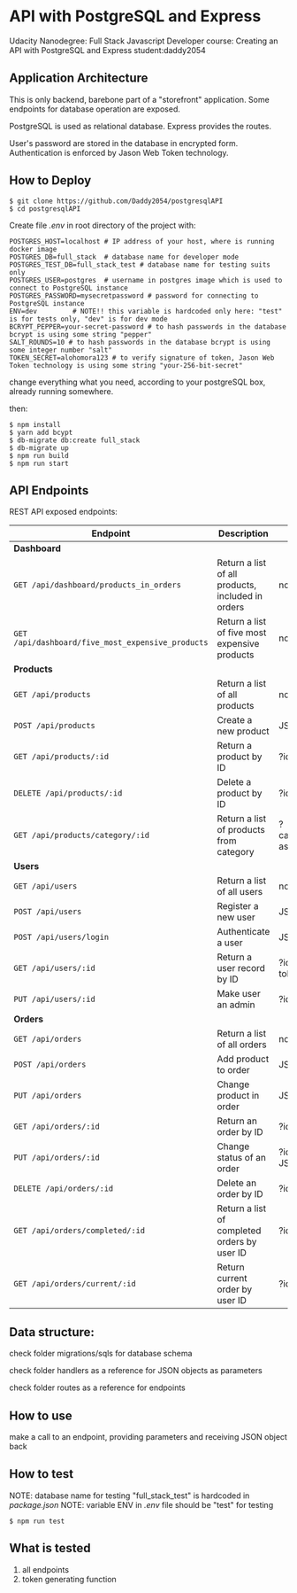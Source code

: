 # API with PostgreSQL and Express

Udacity Nanodegree: Full Stack Javascript Developer
course: Creating an API with PostgreSQL and Express student:daddy2054

## Application Architecture

This is only backend, barebone part of a "storefront" application. Some endpoints for database operation are exposed. 

PostgreSQL is used as relational database. Express provides the routes. 

User's password are stored in the database in encrypted form. Authentication is enforced by Jason Web Token technology. 

## How to Deploy

```
$ git clone https://github.com/Daddy2054/postgresqlAPI
$ cd postgresqlAPI
```
Create file _.env_  in root directory of the project with:
```
POSTGRES_HOST=localhost # IP address of your host, where is running docker image
POSTGRES_DB=full_stack  # database name for developer mode
POSTGRES_TEST_DB=full_stack_test # database name for testing suits only
POSTGRES_USER=postgres  # username in postgres image which is used to connect to PostgreSQL instance
POSTGRES_PASSWORD=mysecretpassword # password for connecting to PostgreSQL instance
ENV=dev         # NOTE!! this variable is hardcoded only here: "test" is for tests only, "dev" is for dev mode
BCRYPT_PEPPER=your-secret-password # to hash passwords in the database bcrypt is using some string "pepper"
SALT_ROUNDS=10 # to hash passwords in the database bcrypt is using some integer number "salt"
TOKEN_SECRET=alohomora123 # to verify signature of token, Jason Web Token technology is using some string "your-256-bit-secret"
```
change everything what you need, according to your postgreSQL box, already running somewhere.

then: 
```
$ npm install
$ yarn add bcypt
$ db-migrate db:create full_stack
$ db-migrate up
$ npm run build
$ npm run start
```

## API Endpoints

REST API exposed endpoints:

| **Endpoint**      | **Description**                    | **Parameters**                                                  | **Permissions**       |
| ----------------- | ---------------------------------- | --------------------------------------------------------------- |-----|
|       **Dashboard**
|`GET /api/dashboard/products_in_orders` | Return a list of all products, included in orders | none | none |
|`GET /api/dashboard/five_most_expensive_products` | Return a list of five most expensive products| none | none |
|**Products**
|`GET /api/products` | Return a list of all products | none| none |
|`POST /api/products` | Create a new product | JSON object | token, admin |
|`GET /api/products/:id` | Return a product by ID | ?id=id as number | none |
|`DELETE /api/products/:id` | Delete a product by ID | ?id=id as number | token, admin |
|`GET /api/products/category/:id` | Return a list of products from category | ?category=category as string | none |
|**Users**
|`GET /api/users` | Return a list of all users | none |token, admin |
|`POST /api/users` | Register a new user | JSON Object |none |
|`POST /api/users/login` | Authenticate a user | JSON Object | none |
|`GET /api/users/:id` | Return a user record by ID | ?id=id as string token |
|`PUT /api/users/:id` | Make user an admin | ?id=id as number | token, admin |
|**Orders**
|`GET /api/orders` | Return a list of all orders | none | token, admin |
|`POST /api/orders` | Add product to order | JSON Objects | token |
|`PUT /api/orders` | Change product in order | JSON Object | token |
|`GET /api/orders/:id` | Return an order by ID | ?id=id as number| token  |
|`PUT /api/orders/:id` | Change status of an order | ?id=id as number JSON Object| token,admin  |
|`DELETE /api/orders/:id` | Delete an order by ID | ?id=id as number | token, admin  |
|`GET /api/orders/completed/:id` | Return a list of completed orders by user ID | ?id=id as number| token  |
|`GET /api/orders/current/:id` | Return current order by user ID | ?id=id as number| token  |

 ## Data structure:

check folder migrations/sqls for database schema

check folder handlers as a reference for JSON objects as parameters

check folder routes as a reference for endpoints
## How to use

make a call to an endpoint, providing parameters and receiving JSON object back
## How to test

NOTE: database name for testing "full_stack_test" is hardcoded in _package.json_ 
NOTE: variable ENV in _.env_  file should be "test" for testing
```
$ npm run test
```
## What is tested

1. all endpoints
2. token generating function
